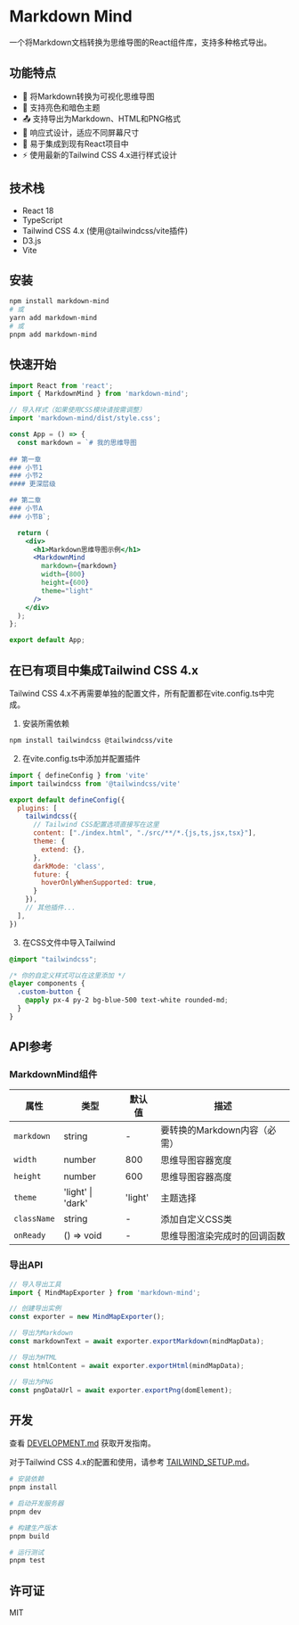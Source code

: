 # Markdown Mind

一个将Markdown文档转换为思维导图的React组件库，支持多种格式导出。

## 功能特点

- 🔄 将Markdown转换为可视化思维导图
- 🎨 支持亮色和暗色主题
- 📤 支持导出为Markdown、HTML和PNG格式
- 📱 响应式设计，适应不同屏幕尺寸
- 🧩 易于集成到现有React项目中
- ⚡ 使用最新的Tailwind CSS 4.x进行样式设计

## 技术栈

- React 18
- TypeScript
- Tailwind CSS 4.x (使用@tailwindcss/vite插件)
- D3.js
- Vite

## 安装

```bash
npm install markdown-mind
# 或
yarn add markdown-mind
# 或
pnpm add markdown-mind
```

## 快速开始

```jsx
import React from 'react';
import { MarkdownMind } from 'markdown-mind';

// 导入样式（如果使用CSS模块请按需调整）
import 'markdown-mind/dist/style.css';

const App = () => {
  const markdown = `# 我的思维导图
  
## 第一章
### 小节1
### 小节2
#### 更深层级

## 第二章
### 小节A
### 小节B`;

  return (
    <div>
      <h1>Markdown思维导图示例</h1>
      <MarkdownMind 
        markdown={markdown} 
        width={800} 
        height={600}
        theme="light"
      />
    </div>
  );
};

export default App;
```

## 在已有项目中集成Tailwind CSS 4.x

Tailwind CSS 4.x不再需要单独的配置文件，所有配置都在vite.config.ts中完成。

1. 安装所需依赖
```bash
npm install tailwindcss @tailwindcss/vite
```

2. 在vite.config.ts中添加并配置插件
```js
import { defineConfig } from 'vite'
import tailwindcss from '@tailwindcss/vite'

export default defineConfig({
  plugins: [
    tailwindcss({
      // Tailwind CSS配置选项直接写在这里
      content: ["./index.html", "./src/**/*.{js,ts,jsx,tsx}"],
      theme: {
        extend: {},
      },
      darkMode: 'class',
      future: {
        hoverOnlyWhenSupported: true,
      }
    }),
    // 其他插件...
  ],
})
```

3. 在CSS文件中导入Tailwind
```css
@import "tailwindcss";

/* 你的自定义样式可以在这里添加 */
@layer components {
  .custom-button {
    @apply px-4 py-2 bg-blue-500 text-white rounded-md;
  }
}
```

## API参考

### MarkdownMind组件

| 属性 | 类型 | 默认值 | 描述 |
|------|------|--------|------|
| `markdown` | string | - | 要转换的Markdown内容（必需） |
| `width` | number | 800 | 思维导图容器宽度 |
| `height` | number | 600 | 思维导图容器高度 |
| `theme` | 'light' \| 'dark' | 'light' | 主题选择 |
| `className` | string | - | 添加自定义CSS类 |
| `onReady` | () => void | - | 思维导图渲染完成时的回调函数 |

### 导出API

```jsx
// 导入导出工具
import { MindMapExporter } from 'markdown-mind';

// 创建导出实例
const exporter = new MindMapExporter();

// 导出为Markdown
const markdownText = await exporter.exportMarkdown(mindMapData);

// 导出为HTML
const htmlContent = await exporter.exportHtml(mindMapData);

// 导出为PNG
const pngDataUrl = await exporter.exportPng(domElement);
```

## 开发

查看 [DEVELOPMENT.md](./DEVELOPMENT.md) 获取开发指南。

对于Tailwind CSS 4.x的配置和使用，请参考 [TAILWIND_SETUP.md](./TAILWIND_SETUP.md)。

```bash
# 安装依赖
pnpm install

# 启动开发服务器
pnpm dev

# 构建生产版本
pnpm build

# 运行测试
pnpm test
```

## 许可证

MIT